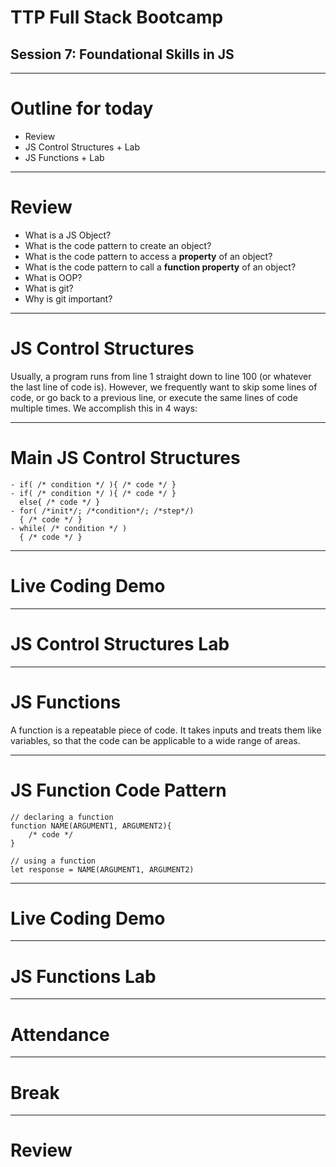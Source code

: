 # TTP Full Stack Bootcamp
## Session 7: **Foundational Skills in JS**

---

# Outline for today

- Review
- JS Control Structures + Lab
- JS Functions + Lab
---

# Review

- What is a JS Object?
- What is the code pattern to create an object?
- What is the code pattern to access a **property** of an object?
- What is the code pattern to call a **function property** of an object?
- What is OOP?
- What is git?
- Why is git important?

---

# JS Control Structures

Usually, a program runs from line 1 straight down to line 100 (or whatever the last line of code is). However, we frequently want to skip some lines of code, or go back to a previous line, or execute the same lines of code multiple times. We accomplish this in 4 ways:

---

# Main JS Control Structures

```
- if( /* condition */ ){ /* code */ }
- if( /* condition */ ){ /* code */ }
  else{ /* code */ }
- for( /*init*/; /*condition*/; /*step*/)
  { /* code */ }
- while( /* condition */ )
  { /* code */ }
```

---

# Live Coding Demo

---

# JS Control Structures Lab

---

# JS Functions

A function is a repeatable piece of code. It takes inputs and treats them like variables, so that the code can be applicable to a wide range of areas.

---

# JS Function Code Pattern
```
// declaring a function
function NAME(ARGUMENT1, ARGUMENT2){
	/* code */
}

// using a function
let response = NAME(ARGUMENT1, ARGUMENT2)
```

---

# Live Coding Demo

---

# JS Functions Lab

---

# Attendance

---

# Break

---

# Review
